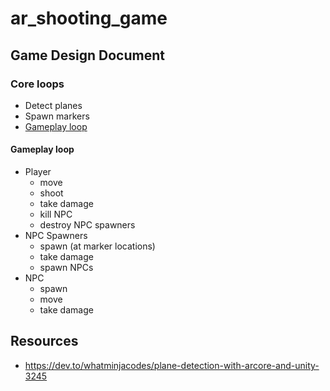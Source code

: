 # ar_shooting_game

## Game Design Document

### Core loops

- Detect planes
- Spawn markers
- [Gameplay loop](#gameplay-loop)

#### Gameplay loop

- Player
    - move
    - shoot
    - take damage
    - kill NPC
    - destroy NPC spawners
- NPC Spawners
    - spawn (at marker locations)
    - take damage
    - spawn NPCs
- NPC
    - spawn
    - move
    - take damage

## Resources

- https://dev.to/whatminjacodes/plane-detection-with-arcore-and-unity-3245